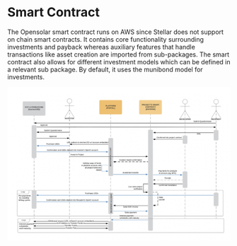 # Smart Contract

The Opensolar smart contract runs on AWS since Stellar does not support on chain smart contracts. It contains core functionality surrounding investments and payback whereas auxiliary features that handle transactions like asset creation are imported from sub-packages. The smart contract also allows for different investment models which can be defined in a relevant sub package. By default, it uses the munibond model for investments.

![Smart Contract Architecture](../../.gitbook/assets/screenshot-2020-04-24-at-2.39.03-pm.png)

